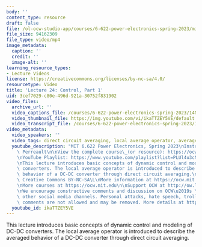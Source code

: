 ```yaml
---
body: ''
content_type: resource
draft: false
file: /ol-ocw-studio-app/courses/6-622-power-electronics-spring-2023/mit6_622s23_lecture_24_360p_16_9.mp4
file_size: 94162309
file_type: video/mp4
image_metadata:
  caption: ''
  credit: ''
  image-alt: ''
learning_resource_types:
- Lecture Videos
license: https://creativecommons.org/licenses/by-nc-sa/4.0/
resourcetype: Video
title: 'Lecture 24: Control, Part 1'
uid: 3cef7029-c80e-496d-921a-30752f831902
video_files:
  archive_url: ''
  video_captions_file: /courses/6-622-power-electronics-spring-2023/14NE_jLkKG1ViyIEP58aXf8d79zuS5uLN_transcript.webvtt
  video_thumbnail_file: https://img.youtube.com/vi/ikaTTZEY5VE/default.jpg
  video_transcript_file: /courses/6-622-power-electronics-spring-2023/14NE_jLkKG1ViyIEP58aXf8d79zuS5uLN_transcript.pdf
video_metadata:
  video_speakers: ''
  video_tags: direct circuit averaging, local average operator, averaged circuit model
  youtube_description: "MIT 6.622 Power Electronics, Spring 2023\nInstructor: David\
    \ Perreault\n\nView the complete course\_(or resource): https://ocw.mit.edu/courses/6-622-power-electronics-spring-2023/\L\
    \nYouTube Playlist: https://www.youtube.com/playlist?list=PLUl4u3cNGP62UTc77mJoubhDELSC8lfR0\n\
    \nThis lecture introduces basic concepts of dynamic control and modeling of DC-DC\
    \ converters. The local average operator is introduced to describe the averaged\
    \ behavior of a DC-DC converter through direct circuit averaging.\n\nLicense:\
    \ Creative Commons BY-NC-SA\L\nMore information at https://ocw.mit.edu/terms\L\
    \nMore courses at https://ocw.mit.edu\n\nSupport OCW at http://ow.ly/a1If50zVRlQ\n\
    \nWe encourage constructive comments and discussion on OCW\u2019s YouTube and\
    \ other social media channels. Personal attacks, hate speech, trolling, and inappropriate\
    \ comments are not allowed and may be removed. More details at https://ocw.mit.edu/comments.\n"
  youtube_id: ikaTTZEY5VE
---
```

This lecture introduces basic concepts of dynamic control and modeling of DC-DC converters. The local average operator is introduced to describe the averaged behavior of a DC-DC converter through direct circuit averaging.